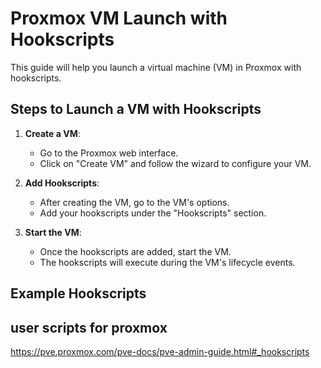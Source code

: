 # Proxmox VM Launch with Hookscripts

This guide will help you launch a virtual machine (VM) in Proxmox with hookscripts.

## Steps to Launch a VM with Hookscripts

1. **Create a VM**:
   - Go to the Proxmox web interface.
   - Click on "Create VM" and follow the wizard to configure your VM.

2. **Add Hookscripts**:
   - After creating the VM, go to the VM's options.
   - Add your hookscripts under the "Hookscripts" section.

3. **Start the VM**:
   - Once the hookscripts are added, start the VM.
   - The hookscripts will execute during the VM's lifecycle events.

## Example Hookscripts

## user scripts for proxmox
https://pve.proxmox.com/pve-docs/pve-admin-guide.html#_hookscripts